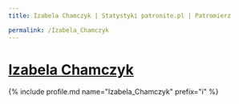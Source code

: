 ```yaml
---
title: Izabela Chamczyk | Statystyki patronite.pl | Patromierz

permalink: /Izabela_Chamczyk
---
```


# [Izabela Chamczyk](https://patronite.pl/Izabela_Chamczyk)

{% include profile.md name="Izabela_Chamczyk" prefix="i" %}
